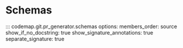 # Schemas

::: codemap.git.pr_generator.schemas
    options:
      members_order: source
      show_if_no_docstring: true
      show_signature_annotations: true
      separate_signature: true

